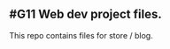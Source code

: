 #G11 Web dev project files. 
----------------------------------------
This repo contains files for store / blog. 
